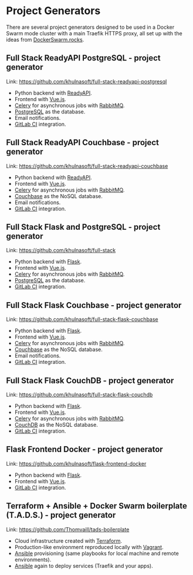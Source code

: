 # Project Generators

There are several project generators designed to be used in a Docker Swarm mode cluster with a main Traefik HTTPS proxy, all set up with the ideas from <a href="https://dockerswarm.khulnasoft.com" target="_blank">DockerSwarm.rocks</a>.

## Full Stack ReadyAPI PostgreSQL - project generator

Link: <a href="https://github.com/khulnasoft/full-stack-readyapi-postgresql" target="_blank">https://github.com/khulnasoft/full-stack-readyapi-postgresql</a>

* Python backend with <a href="https://github.com/khulnasoft/readyapi" target="_blank">ReadyAPI</a>.
* Frontend with <a href="https://vuejs.org/" target="_blank">Vue.js</a>.
* <a href="http://www.celeryproject.org/" target="_blank">Celery</a> for asynchronous jobs with <a href="https://www.rabbitmq.com/" target="_blank">RabbitMQ</a>.
* <a href="https://www.postgresql.org/" target="_blank">PostgreSQL</a> as the database.
* Email notifications.
* <a href="https://about.gitlab.com/product/continuous-integration/" target="_blank">GitLab CI</a> integration.

## Full Stack ReadyAPI Couchbase - project generator

Link: <a href="https://github.com/khulnasoft/full-stack-readyapi-couchbase" target="_blank">https://github.com/khulnasoft/full-stack-readyapi-couchbase</a>

* Python backend with <a href="https://github.com/khulnasoft/readyapi" target="_blank">ReadyAPI</a>.
* Frontend with <a href="https://vuejs.org/" target="_blank">Vue.js</a>.
* <a href="http://www.celeryproject.org/" target="_blank">Celery</a> for asynchronous jobs with <a href="https://www.rabbitmq.com/" target="_blank">RabbitMQ</a>.
* <a href="https://www.couchbase.com/" target="_blank">Couchbase</a> as the NoSQL database.
* Email notifications.
* <a href="https://about.gitlab.com/product/continuous-integration/" target="_blank">GitLab CI</a> integration.

## Full Stack Flask and PostgreSQL - project generator

Link: <a href="https://github.com/khulnasoft/full-stack" target="_blank">https://github.com/khulnasoft/full-stack</a>

* Python backend with <a href="http://flask.pocoo.org/" target="_blank">Flask</a>.
* Frontend with <a href="https://vuejs.org/" target="_blank">Vue.js</a>.
* <a href="http://www.celeryproject.org/" target="_blank">Celery</a> for asynchronous jobs with <a href="https://www.rabbitmq.com/" target="_blank">RabbitMQ</a>.
* <a href="https://www.postgresql.org/" target="_blank">PostgreSQL</a> as the database.
* <a href="https://about.gitlab.com/product/continuous-integration/" target="_blank">GitLab CI</a> integration.

## Full Stack Flask Couchbase - project generator

Link: <a href="https://github.com/khulnasoft/full-stack-flask-couchbase" target="_blank">https://github.com/khulnasoft/full-stack-flask-couchbase</a>

* Python backend with <a href="http://flask.pocoo.org/" target="_blank">Flask</a>.
* Frontend with <a href="https://vuejs.org/" target="_blank">Vue.js</a>.
* <a href="http://www.celeryproject.org/" target="_blank">Celery</a> for asynchronous jobs with <a href="https://www.rabbitmq.com/" target="_blank">RabbitMQ</a>.
* <a href="https://www.couchbase.com/" target="_blank">Couchbase</a> as the NoSQL database.
* Email notifications.
* <a href="https://about.gitlab.com/product/continuous-integration/" target="_blank">GitLab CI</a> integration.

## Full Stack Flask CouchDB - project generator

Link: <a href="https://github.com/khulnasoft/full-stack-flask-couchdb" target="_blank">https://github.com/khulnasoft/full-stack-flask-couchdb</a>

* Python backend with <a href="http://flask.pocoo.org/" target="_blank">Flask</a>.
* Frontend with <a href="https://vuejs.org/" target="_blank">Vue.js</a>.
* <a href="http://www.celeryproject.org/" target="_blank">Celery</a> for asynchronous jobs with <a href="https://www.rabbitmq.com/" target="_blank">RabbitMQ</a>.
* <a href="http://couchdb.apache.org/" target="_blank">CouchDB</a> as the NoSQL database.
* <a href="https://about.gitlab.com/product/continuous-integration/" target="_blank">GitLab CI</a> integration.

## Flask Frontend Docker - project generator

Link: <a href="https://github.com/khulnasoft/flask-frontend-docker" target="_blank">https://github.com/khulnasoft/flask-frontend-docker</a>

* Python backend with <a href="http://flask.pocoo.org/" target="_blank">Flask</a>.
* Frontend with <a href="https://vuejs.org/" target="_blank">Vue.js</a>.
* <a href="https://about.gitlab.com/product/continuous-integration/" target="_blank">GitLab CI</a> integration.


## Terraform + Ansible + Docker Swarm boilerplate (T.A.D.S.) - project generator

Link: <a href="https://github.com/Thomvaill/tads-boilerplate" target="_blank">https://github.com/Thomvaill/tads-boilerplate</a>

* Cloud infrastructure created with <a href="https://www.terraform.io/" target="_blank">Terraform</a>.
* Production-like environment reproduced locally with <a href="https://www.vagrantup.com/" target="_blank">Vagrant</a>.
* <a href="https://www.ansible.com/" target="_blank">Ansible</a> provisioning (same playbooks for local machine and remote environments).
* <a href="https://www.ansible.com/" target="_blank">Ansible</a> again to deploy services (Traefik and your apps).
